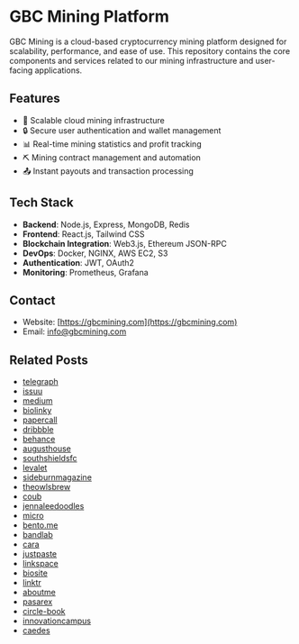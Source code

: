 # GBC Mining Platform

GBC Mining is a cloud-based cryptocurrency mining platform designed for scalability, performance, and ease of use. This repository contains the core components and services related to our mining infrastructure and user-facing applications.

## Features

- 🚀 Scalable cloud mining infrastructure
- 🔒 Secure user authentication and wallet management
- 📊 Real-time mining statistics and profit tracking
- ⛏️ Mining contract management and automation
- 📤 Instant payouts and transaction processing

## Tech Stack

- **Backend**: Node.js, Express, MongoDB, Redis
- **Frontend**: React.js, Tailwind CSS
- **Blockchain Integration**: Web3.js, Ethereum JSON-RPC
- **DevOps**: Docker, NGINX, AWS EC2, S3
- **Authentication**: JWT, OAuth2
- **Monitoring**: Prometheus, Grafana

## Contact

- Website: [https://gbcmining.com](https://gbcmining.com)
- Email: [info@gbcmining.com](info@gbcmining.com)

## Related Posts
- [telegraph](https://telegra.ph/Unlocking-Passive-Income-with-Cloud-Mining-How-to-Get-Started-with-GBCMiningcom-09-18)
- [issuu](https://issuu.com/gbcmining/docs/gbcminin_your_gateway_to_cloud_mining_in_2025/s/114750407)
- [medium](https://medium.com/@sejavuco28/gbc-mining-your-gateway-to-cloud-mining-6cf2b523a8da)
- [biolinky](https://biolinky.co/gbcmining)
- [papercall](https://www.papercall.io/speakers/gbcmining)
- [dribbble](https://dribbble.com/shots/26545503-GBCMining-com-UI?added_first_shot=true)
- [behance](https://www.behance.net/gallery/234883163/How-to-Get-Started-with-GBCMiningcom)
- [augusthouse](https://www.augusthouse.com/single-post/why-are-hispanic-folktales-so-important)
- [southshieldsfc](https://www.southshieldsfc.co.uk/post/shields-draw-chorley-at-home-in-fa-cup)
- [levalet](https://www.levalet.xyz/post/odyss%C3%A9e-l-exposition)
- [sideburnmagazine](https://www.sideburnmagazine.com/post/sideburn-x-royal-enfield-films)
- [theowlsbrew](https://www.theowlsbrew.com/post/bbc-a-winter-in-new-york-by-josie-silver)
- [coub](https://coub.com/gbcmining)
- [jennaleedoodles](https://www.jennaleedoodles.com/post/standard-mini-bernedoodle-feeding-charts-recommendations)
- [micro](https://micro.blog/gbcmining)
- [bento.me](https://bento.me/gbcmining)
- [bandlab](https://www.bandlab.com/gbcmining)
- [cara](https://cara.app/gbcmining/all)
- [justpaste](https://justpaste.it/u/gbcmining)
- [linkspace](https://link.space/@gbcmining)
- [biosite](https://bio.site/gbcmining)
- [linktr](https://linktr.ee/gbcmi)
- [aboutme](https://aboutme.style/gbcmining)
- [pasarex](https://git.pasarex.com/gbcmining)
- [circle-book](https://circle-book.com/circles/18502)
- [innovationcampus](https://gitnto.innovationcampus.ru/gbcmining)
- [caedes](https://www.caedes.net/Zephir.cgi?lib=Profile&username=gbcmining)

